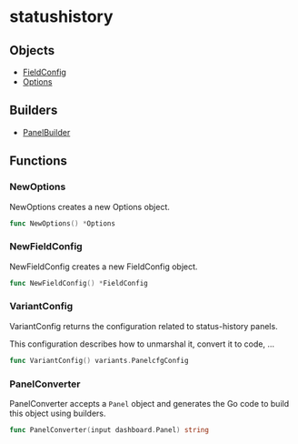 # statushistory

## Objects

 * <span class="badge object-type-struct"></span> [FieldConfig](./object-FieldConfig.md)
 * <span class="badge object-type-struct"></span> [Options](./object-Options.md)
## Builders

 * <span class="badge builder"></span> [PanelBuilder](./builder-PanelBuilder.md)
## Functions

### <span class="badge function"></span> NewOptions

NewOptions creates a new Options object.

```go
func NewOptions() *Options
```

### <span class="badge function"></span> NewFieldConfig

NewFieldConfig creates a new FieldConfig object.

```go
func NewFieldConfig() *FieldConfig
```

### <span class="badge function"></span> VariantConfig

VariantConfig returns the configuration related to status-history panels.

This configuration describes how to unmarshal it, convert it to code, …

```go
func VariantConfig() variants.PanelcfgConfig
```

### <span class="badge function"></span> PanelConverter

PanelConverter accepts a `Panel` object and generates the Go code to build this object using builders.

```go
func PanelConverter(input dashboard.Panel) string
```

